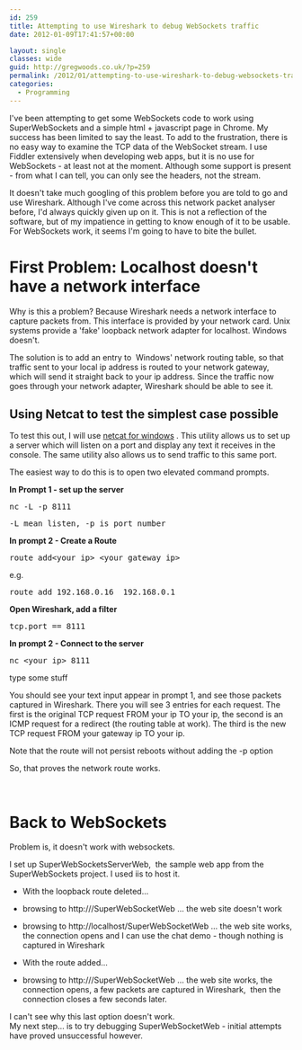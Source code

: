 ```yaml
---
id: 259
title: Attempting to use Wireshark to debug WebSockets traffic
date: 2012-01-09T17:41:57+00:00

layout: single
classes: wide
guid: http://gregwoods.co.uk/?p=259
permalink: /2012/01/attempting-to-use-wireshark-to-debug-websockets-traffic/
categories:
  - Programming
---
```

I've been attempting to get some WebSockets code to work using SuperWebSockets and a simple html + javascript page in Chrome. My success has been limited to say the least. To add to the frustration, there is no easy way to examine the TCP data of the WebSocket stream. I use Fiddler extensively when developing web apps, but it is no use for WebSockets - at least not at the moment. Although some support is present - from what I can tell, you can only see the headers, not the stream.

It doesn't take much googling of this problem before you are told to go and use Wireshark. Although I've come across this network packet analyser before, I'd always quickly given up on it. This is not a reflection of the software, but of my impatience in getting to know enough of it to be usable. For WebSockets work, it seems I'm going to have to bite the bullet.

# First Problem: Localhost doesn't have a network interface

Why is this a problem? Because Wireshark needs a network interface to capture packets from. This interface is provided by your network card. Unix systems provide a 'fake' loopback network adapter for localhost. Windows doesn't.

The solution is to add an entry to  Windows' network routing table, so that traffic sent to your local ip address is routed to your network gateway, which will send it straight back to your ip address. Since the traffic now goes through your network adapter, Wireshark should be able to see it.

## Using Netcat to test the simplest case possible

To test this out, I will use [netcat for windows](http://joncraton.org/blog/netcat-for-windows "netcat for windows") . This utility allows us to set up a server which will listen on a port and display any text it receives in the console. The same utility also allows us to send traffic to this same port.

The easiest way to do this is to open two elevated command prompts.

**In Prompt 1 - set up the server**

<pre>nc -L -p 8111</pre>

<pre>-L mean listen, -p is port number</pre>

**In prompt 2 - Create a Route**

<pre>route add&lt;your ip&gt; &lt;your gateway ip&gt;</pre>

e.g.

<pre>route add 192.168.0.16  192.168.0.1</pre>

**Open Wireshark, add a filter**

<pre><strong></strong>tcp.port == 8111</pre>

**In prompt 2 - Connect to the server**

<pre>nc &lt;your ip&gt; 8111</pre>

type some stuff

You should see your text input appear in prompt 1, and see those packets captured in Wireshark. There you will see 3 entries for each request. The first is the original TCP request FROM your ip TO your ip, the second is an ICMP request for a redirect (the routing table at work). The third is the new TCP request FROM your gateway ip TO your ip.

Note that the route will not persist reboots without adding the -p option

So, that proves the network route works.

&nbsp;

# Back to WebSockets

Problem is, it doesn't work with websockets.

I set up SuperWebSocketsServerWeb,  the sample web app from the SuperWebSockets project. I used iis to host it.

  * With the loopback route deleted...
  * browsing to http://<local ip>/SuperWebSocketWeb ... the web site doesn't work
  * browsing to http://localhost/SuperWebSocketWeb ... the web site works, the connection opens and I can use the chat demo - though nothing is captured in Wireshark

  * With the route added...
  * browsing to http://<local ip>/SuperWebSocketWeb ... the web site works, the connection opens, a few packets are captured in Wireshark,  then the connection closes a few seconds later.

<div>
  I can't see why this last option doesn't work.
</div>

<div>
</div>

<div>
  My next step... is to try debugging SuperWebSocketWeb - initial attempts have proved unsuccessful however.
</div>

&nbsp;